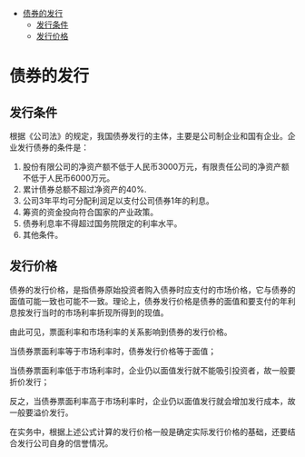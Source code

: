 - [债券的发行](#债券的发行)
  - [发行条件](#发行条件)
  - [发行价格](#发行价格)

# 债券的发行

## 发行条件

根据《公司法》的规定，我国债券发行的主体，主要是公司制企业和国有企业。企业发行债券的条件是：

1. 股份有限公司的净资产额不低于人民币3000万元，有限责任公司的净资产额不低于人民币6000万元。
2. 累计债券总额不超过净资产的40%.
3. 公司3年平均可分配利润足以支付公司债券1年的利息。
4. 筹资的资金投向符合国家的产业政策。
5. 债券利息率不得超过国务院限定的利率水平。
6. 其他条件。

## 发行价格

债券的发行价格，是指债券原始投资者购入债券时应支付的市场价格，它与债券的面值可能一致也可能不一致。理论上，债券发行价格是债券的面值和要支付的年利息按发行当时的市场利率折现所得到的现值。

由此可见，票面利率和市场利率的关系影响到债券的发行价格。

当债券票面利率等于市场利率时，债券发行价格等于面值；

当债券票面利率低于市场利率时，企业仍以面值发行就不能吸引投资者，故一般要折价发行；

反之，当债券票面利率高于市场利率时，企业仍以面值发行就会增加发行成本，故一般要溢价发行。

在实务中，根据上述公式计算的发行价格一般是确定实际发行价格的基础，还要结合发行公司自身的信誉情况。
